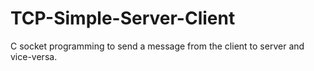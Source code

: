 # TCP-Simple-Server-Client
C socket programming to send a message from the client to server and vice-versa.
